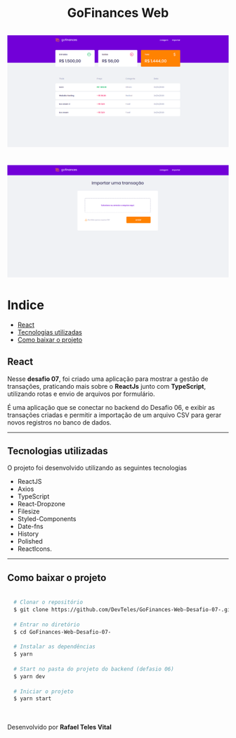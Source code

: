 <h1 align="center">
  GoFinances Web
  <br /> <br />
  <img src="src/assets/goFinance1.png" />
  <br /> <br />
  <img src="src/assets/goFinance2.png" />
</h1>

# Indice
- [React](#-React)
- [Tecnologias utilizadas](#-Tecnologias-utilizadas)
- [Como baixar o projeto](#-Como-baixar-o-projeto)

## React

Nesse **desafio 07**, foi criado uma aplicação para mostrar a gestão de transações, praticando mais sobre o **ReactJs** junto com **TypeScript**, utilizando rotas e envio de arquivos por formulário.

É uma aplicação que se conectar no backend do Desafio 06, e exibir as transações criadas e permitir a importação de um arquivo CSV para gerar novos registros no banco de dados.

---

## Tecnologias utilizadas

O projeto foi desenvolvido utilizando as seguintes tecnologias

- ReactJS
- Axios
- TypeScript
- React-Dropzone
- Filesize
- Styled-Components
- Date-fns
- History
- Polished
- ReactIcons.

---
## Como baixar o projeto


```bash

  # Clonar o repositório
  $ git clone https://github.com/DevTeles/GoFinances-Web-Desafio-07-.git

  # Entrar no diretório
  $ cd GoFinances-Web-Desafio-07-

  # Instalar as dependências
  $ yarn

  # Start no pasta do projeto do backend (defasio 06)
  $ yarn dev

  # Iniciar o projeto
  $ yarn start
```

<br /><br />
Desenvolvido por **Rafael Teles Vital**
